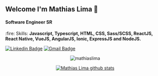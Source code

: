#### 

<h2>Welcome I'm Mathias Lima 🚀</h2>

<h4>Software Engineer SR</h4>

<p>:fire: Skills: <strong>Javascript, Typescript, HTML, CSS, Sass/SCSS, ReactJS, React Native, VueJS, AngularJS, Ionic, ExpressJS and NodeJS.</strong></p>

[![Linkedin Badge](https://img.shields.io/badge/-Mathias%20Lima-6633cc?style=flat-square&logo=Linkedin&logoColor=white&link=https://www.linkedin.com/in/mathias-morais-20664416a/)](https://www.linkedin.com/in/mathias-morais-20664416a/) 
[![Gmail Badge](https://img.shields.io/badge/-mathias.morais7@gmail.com-6633cc?style=flat-square&logo=Gmail&logoColor=white&link=mailto:mathias.morais7@gmail.com)](mailto:mathias.morais7@gmail.com)

<div align="center">
  <img align="center" src="https://github-readme-stats.vercel.app/api/top-langs/?username=mathiaslima&layout=compact&hide=html&theme=dark" alt="mathiaslima" />
<div/>
  
[![Mathias Lima github stats](https://github-readme-stats.vercel.app/api?username=mathiaslima&show_icons=true&theme=radical&bg_color=30,0d0d0d,191919&title_color=fff&text_color=fff&icon_color=79ff97)](https://github.com/anuraghazra/github-readme-stats)

